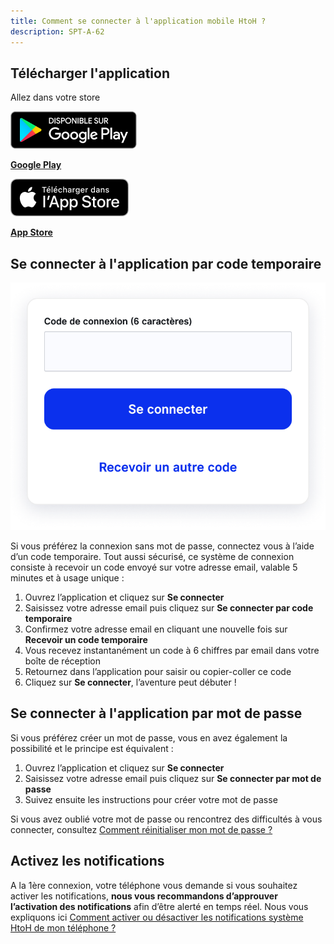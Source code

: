 ```yaml
---
title: Comment se connecter à l'application mobile HtoH ?
description: SPT-A-62
---
```


## Télécharger l'application

Allez dans votre store

![](./images/play-store.png)

**[Google Play](https://play.google.com/store/apps/details?id=app.htoh)**

![](./images/app-store.png)

**[App Store](https://apps.apple.com/us/app/htoh/id1584656427)**

## Se connecter à l'application par code temporaire

![](./images/sign-in.png)

Si vous préférez la connexion sans mot de passe, connectez vous à l’aide d’un code temporaire. Tout aussi sécurisé, ce système de connexion consiste à recevoir un code envoyé sur votre adresse email, valable 5 minutes et à usage unique :

1. Ouvrez l’application et cliquez sur **Se connecter**
2. Saisissez votre adresse email puis cliquez sur **Se connecter par code temporaire**
3. Confirmez votre adresse email en cliquant une nouvelle fois sur **Recevoir un code temporaire**
4. Vous recevez instantanément un code à 6 chiffres par email dans votre boîte de réception
5. Retournez dans l’application pour saisir ou copier-coller ce code
6. Cliquez sur **Se connecter**, l’aventure peut débuter !

## Se connecter à l'application par mot de passe

Si vous préférez créer un mot de passe, vous en avez également la possibilité et le principe est équivalent :

1. Ouvrez l’application et cliquez sur **Se connecter**
2. Saisissez votre adresse email puis cliquez sur **Se connecter par mot de passe**
3. Suivez ensuite les instructions pour créer votre mot de passe

Si vous avez oublié votre mot de passe ou rencontrez des difficultés à vous connecter, consultez [Comment réinitialiser mon mot de passe ?](/fr/support-and-assistance/reset-password)

## Activez les notifications

A la 1ère connexion, votre téléphone vous demande si vous souhaitez activer les notifications, **nous vous recommandons d’approuver l’activation des notifications** afin d’être alerté en temps réel. Nous vous expliquons ici [Comment activer ou désactiver les notifications système HtoH de mon téléphone ?](/fr/trips-management/system-notifications)